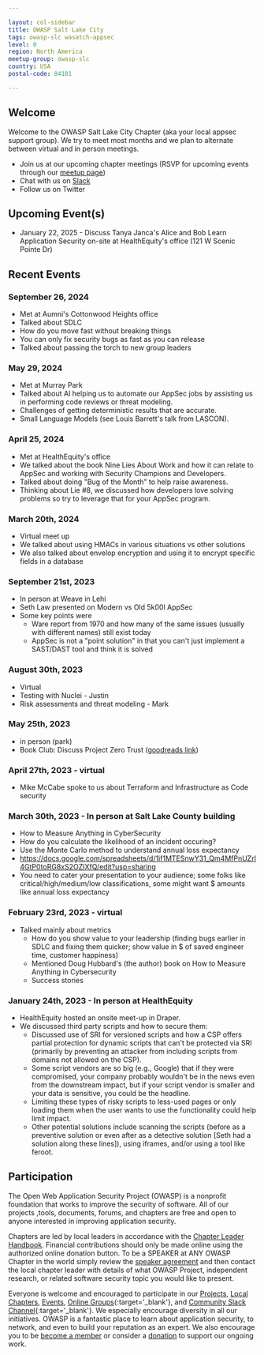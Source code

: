 ```yaml
---

layout: col-sidebar
title: OWASP Salt Lake City
tags: owasp-slc wasatch-appsec
level: 0
region: North America
meetup-group: owasp-slc
country: USA
postal-code: 84101

---
```


## Welcome
Welcome to the OWASP Salt Lake City Chapter (aka your local appsec support group). We try to meet most months and we plan to alternate between virtual and in person meetings. 
* Join us at our upcoming chapter meetings (RSVP for upcoming events through our [meetup page](https://meetup.com/owasp-slc/))
* Chat with us on [Slack](https://join.slack.com/t/wasatchappsec/shared_invite/zt-1wgxnyqpt-FgwaUExorcc3o5gbdpFdhw)
* Follow us on Twitter

## Upcoming Event(s)
* January 22, 2025 - Discuss Tanya Janca's Alice and Bob Learn Application Security on-site at HealthEquity's office (121 W Scenic Pointe Dr)

## Recent Events
### September 26, 2024
* Met at Aumni's Cottonwood Heights office
* Talked about SDLC
* How do you move fast without breaking things
* You can only fix security bugs as fast as you can release
* Talked about passing the torch to new group leaders

### May 29, 2024
* Met at Murray Park
* Talked about AI helping us to automate our AppSec jobs by assisting us in performing code reviews or threat modeling.
* Challenges of getting deterministic results that are accurate.
* Small Language Models (see Louis Barrett's talk from LASCON).


### April 25, 2024
* Met at HealthEquity's office
* We talked about the book Nine Lies About Work and how it can relate to AppSec and working with Security Champions and Developers.
* Talked about doing "Bug of the Month" to help raise awareness.
* Thinking about Lie #8, we discussed how developers love solving problems so try to leverage that for your AppSec program.

### March 20th, 2024
* Virtual meet up
* We talked about using HMACs in various situations vs other solutions
* We also talked about envelop encryption and using it to encrypt specific fields in a database

### September 21st, 2023
* In person at Weave in Lehi
* Seth Law presented on Modern vs Old 5k00l AppSec
* Some key points were
  * Ware report from 1970 and how many of the same issues (usually with different names) still exist today
  * AppSec is not a "point solution" in that you can't just implement a SAST/DAST tool and think it is solved

### August 30th, 2023
* Virtual
* Testing with Nuclei - Justin
* Risk assessments and threat modeling - Mark
  
### May 25th, 2023
* in person (park)
* Book Club: Discuss Project Zero Trust ([goodreads link](https://www.goodreads.com/book/show/60659055-project-zero-trust))
  
### April 27th, 2023 - virtual
* Mike McCabe spoke to us about Terraform and Infrastructure as Code security

### March 30th, 2023 - In person at Salt Lake County building
* How to Measure Anything in CyberSecurity
* How do you calculate the likelihood of an incident occuring?
* Use the Monte Carlo method to understand annual loss expectancy
* https://docs.google.com/spreadsheets/d/1if1MTESnwY31_Qm4MfPnUZrl4GtP0toRG8xS2OZIXfQ/edit?usp=sharing
* You need to cater your presentation to your audience; some folks like critical/high/medium/low classifications, some might want $ amounts like annual loss expectancy

### February 23rd, 2023 - virtual
* Talked mainly about metrics
  * How do you show value to your leadership (finding bugs earlier in SDLC and fixing them quicker; show value in $ of saved engineer time, customer happiness)
  * Mentioned Doug Hubbard's (the author) book on How to Measure Anything in Cybersecurity
  * Success stories

### January 24th, 2023 - In person at HealthEquity
* HealthEquity hosted an onsite meet-up in Draper.
* We discussed third party scripts and how to secure them:
  * Discussed use of SRI for versioned scripts and how a CSP offers partial protection for dynamic scripts that can't be protected via SRI (primarily by preventing an attacker from including scripts from domains not allowed on the CSP).
  * Some script vendors are so big (e.g., Google) that if they were compromised, your company probably wouldn't be in the news even from the downstream impact, but if your script vendor is smaller and your data is sensitive, you could be the headline.
  * Limiting these types of risky scripts to less-used pages or only loading them when the user wants to use the functionality could help limit impact.
  * Other potential solutions include scanning the scripts (before as a preventive solution or even after as a detective solution [Seth had a solution along these lines]), using iframes, and/or using a tool like feroot.

## Participation
The Open Web Application Security Project (OWASP) is a nonprofit foundation that works to improve the security of software. All of our projects ,tools, documents, forums, and chapters are free and open to anyone interested in improving application security. 

Chapters are led by local leaders in accordance with the [Chapter Leader Handbook](/www-policy/rules-of-procedure/chapter-handbook). Financial contributions should only be made online using the authorized online donation button. To be a SPEAKER at ANY OWASP Chapter in the world simply review the [speaker agreement](/www-policy/speaker-agreement) and then contact the local chapter leader with details of what OWASP Project, independent research, or related software security topic you would like to present.

Everyone is welcome and encouraged to participate in our [Projects](/projects), [Local Chapters](/chapters), [Events](/events), [Online Groups](https://groups.google.com/a/owasp.com/){:target='_blank'}, and [Community Slack Channel](https://owasp.slack.com/){:target='_blank'}. We especially encourage diversity in all our initiatives. OWASP is a fantastic place to learn about application security, to network, and even to build your reputation as an expert. We also encourage you to be [become a member](/membership) or consider a [donation](/donate) to support our ongoing work.

